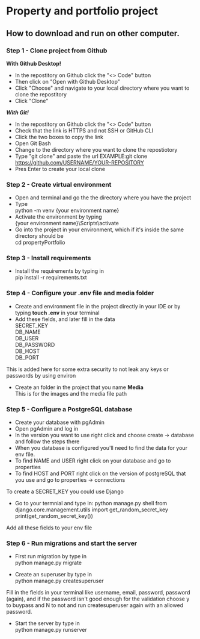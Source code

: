 # Property and portfolio project

## How to download and run on other computer.

### Step 1 - Clone project from Github

**With Github Desktop!**

- In the repostitory on Github click the "<> Code" button
- Then click on "Open with Github Desktop"
- Click "Choose" and navigate to your local directory where you want to clone the repostitory
- Click "Clone"

**_With Git!_**

- In the repostitory on Github click the "<> Code" button
- Check that the link is HTTPS and not SSH or GitHub CLI
- Click the two boxes to copy the link
- Open Git Bash
- Change to the directory where you want to clone the repostiotory
- Type "git clone" and paste the url EXAMPLE:git clone https://github.com/USERNAME/YOUR-REPOSITORY
- Pres Enter to create your local clone

### Step 2 - Create virtual environment

- Open and terminal and go the the directory where you have the project
- Type  
  python -m venv {your environment name}
- Activate the environment by typing  
  {your environment name}\Scripts\activate
- Go into the project in your environment, which if it's inside the same directory should be  
  cd propertyPortfolio

### Step 3 - Install requirements

- Install the requirements by typing in  
  pip install -r requirements.txt

### Step 4 - Configure your .env file and media folder

- Create and environment file in the project directly in your IDE or by typing **touch .env** in your terminal
- Add these fields, and later fill in the data  
  SECRET_KEY  
  DB_NAME  
  DB_USER  
  DB_PASSWORD  
  DB_HOST  
  DB_PORT

This is added here for some extra security to not leak any keys or passwords by using environ

- Create an folder in the project that you name **Media**  
  This is for the images and the media file path

### Step 5 - Configure a PostgreSQL database

- Create your database with pgAdmin
- Open pgAdmin and log in
- In the version you want to use right click and choose create -> database and follow the steps there
- When you database is configured you'll need to find the data for your env file.
- To find NAME and USER right click on your database and go to properties
- To find HOST and PORT right click on the version of postgreSQL that you use and go to properties -> connections

To create a SECRET_KEY you could use Django

- Go to your termnial and type in:
  python manage.py shell
  from django.core.management.utils import get_random_secret_key
  print(get_random_secret_key())

Add all these fields to your env file

### Step 6 - Run migrations and start the server

- First run migration by type in  
  python manage.py migrate

- Create an superuser by type in  
  python manage.py createsuperuser

Fill in the fields in your terminal like username, email, password, password (again), and if the password isn't good enough for the validation choose y to buypass and N to not and run createsuperuser again with an allowed password.

- Start the server by type in  
  python manage.py runserver
